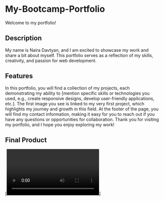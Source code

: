 # My-Bootcamp-Portfolio

Welcome to my portfolio!

## Description

My name is Naira Davtyan, and I am excited to showcase my work and share a bit about myself. This portfolio serves as a reflection of my skills, creativity, and passion for web development.

## Features

In this portfolio, you will find a collection of my projects, each demonstrating my ability to [mention specific skills or technologies you used, e.g., create responsive designs, develop user-friendly applications, etc.]. The first image you see is linked to my very first project, which highlights my journey and growth in this field.
At the footer of the page, you will find my contact information, making it easy for you to reach out if you have any questions or opportunities for collaboration. Thank you for visiting my portfolio, and I hope you enjoy exploring my work!

## Final Product
[![Watch the video](https://github.com/NairaD08/My-Bootcamp-Portfolio/blob/3848794bfb1a6ba11ac1f03cbdffa7cb8fcdc060/Portfolio.mp4)]
